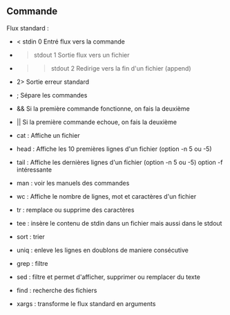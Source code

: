 Commande
--------

Flux standard :
* < stdin 0 Entré flux vers la commande
* > stdout 1 Sortie flux vers un fichier
* >> stdout 2 Redirige vers la fin d'un fichier (append)
* 2> Sortie erreur standard
* ; Sépare les commandes
* && Si la première commande fonctionne, on fais la deuxième
* || Si la première commande echoue, on fais la deuxième

* cat : Affiche un fichier
* head : Affiche les 10 premières lignes d'un fichier (option -n 5 ou -5)
* tail : Affiche les dernières lignes d'un fichier (option -n 5 ou -5) option -f intéressante
* man : voir les manuels des commandes
* wc : Affiche le nombre de lignes, mot et caractères d'un fichier
* tr : remplace ou supprime des caractères
* tee : insère le contenu de stdin dans un fichier mais aussi dans le stdout
* sort : trier
* uniq : enleve les lignes en doublons de maniere consécutive
* grep : filtre
* sed : filtre et permet d'afficher, supprimer ou remplacer du texte
* find : recherche des fichiers
* xargs : transforme le flux standard en arguments
